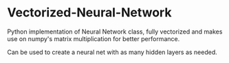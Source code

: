 # Vectorized-Neural-Network

Python implementation of Neural Network class, fully vectorized and makes use on numpy's matrix multiplication for  better performance.

Can be used to create a neural net with as many hidden layers as needed.
